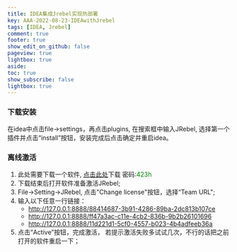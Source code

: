```yaml
---
title: IDEA集成Jrebel实现热部署
key: AAA-2022-08-23-IDEAwithJrebel
tags: [IDEA, Jrebel]
comment: true
footer: true
show_edit_on_github: false
pageview: true
lightbox: true
aside:
toc: true
show_subscribe: false
lightbox: true
---
```


### **下载安装**
在idea中点击file->settings，再点击plugins, 在搜索框中输入JRebel, 选择第一个插件并点击“install”按钮，安装完成后点击确定并重启idea。

### **离线激活**
1. 此处需要下载一个软件, [点击此处](https://wwi.lanzoup.com/iaWNwhnw7xc)下载 密码:<font color=green>423h</font>
3. 下载结束后打开软件准备激活JRebel;
2. File->Setting->JRebel, 点击"Change license"按钮，选择“Team URL";
3. 输入以下任意一行链接：
    - http://127.0.0.1:8888/88414687-3b91-4286-89ba-2dc813b107ce
    - http://127.0.0.1:8888/ff47a3ac-c11e-4cb2-836b-9b2b26101696
    - http://127.0.0.1:8888/11d221d1-5cf0-4557-b023-4b4adfeeb36a
4. 点击“Active”按钮，完成激活， 若提示激活失败多试试几次，不行的话把之前打开的软件重启一下；
